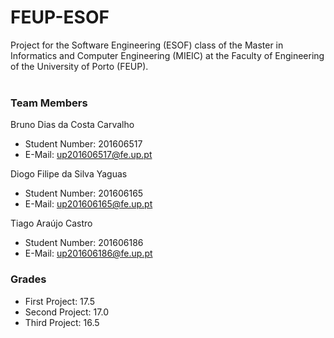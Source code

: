 # FEUP-ESOF
Project for the Software Engineering (ESOF) class of the Master in Informatics and Computer Engineering (MIEIC) at the Faculty of Engineering of the University of Porto (FEUP).
<br><br>
### Team Members
Bruno Dias da Costa Carvalho<br>
* Student Number: 201606517
* E-Mail: up201606517@fe.up.pt

Diogo Filipe da Silva Yaguas<br>
* Student Number: 201606165
* E-Mail: up201606165@fe.up.pt

Tiago Araújo Castro
* Student Number: 201606186
* E-Mail: up201606186@fe.up.pt


### Grades
* First Project: 17.5
* Second Project: 17.0
* Third Project: 16.5

